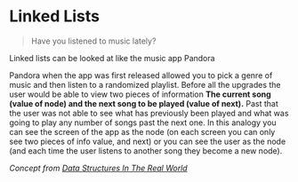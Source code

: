 # Linked Lists
> Have you listened to music lately?

Linked lists can be looked at like the music app Pandora

Pandora when the app was first released allowed you to pick a genre of music and then listen to a randomized playlist. Before all the upgrades the user would be able to view two pieces of information __The current song (value of node) and the next song to be played (value of next).__ Past that the user was not able to see what has previously been played and what was going to play any number of songs past the next one. In this analogy you can see the screen of the app as the node (on each screen you can only see two pieces of info value, and next) or you can see the user as the node (and each time the user listens to another song they become a new node).

_Concept from [Data Structures In The Real World](https://medium.com/journey-of-one-thousand-apps/data-structures-in-the-real-world-508f5968545a)_
